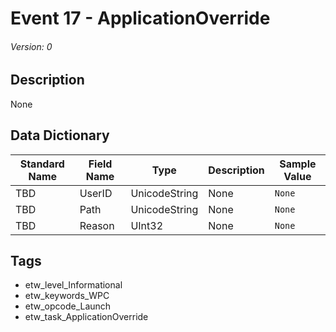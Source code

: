 # Event 17 - ApplicationOverride
###### Version: 0

## Description
None

## Data Dictionary
|Standard Name|Field Name|Type|Description|Sample Value|
|---|---|---|---|---|
|TBD|UserID|UnicodeString|None|`None`|
|TBD|Path|UnicodeString|None|`None`|
|TBD|Reason|UInt32|None|`None`|

## Tags
* etw_level_Informational
* etw_keywords_WPC
* etw_opcode_Launch
* etw_task_ApplicationOverride
